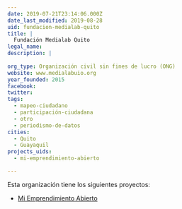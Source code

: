 ```yaml
---
date: 2019-07-21T23:14:06.000Z
date_last_modified: 2019-08-28
uid: fundacion-medialab-quito
title: |
  Fundación Medialab Quito
legal_name: 
description: |
  
org_type: Organización civil sin fines de lucro (ONG)
website: www.medialabuio.org
year_founded: 2015
facebook: 
twitter: 
tags:
  - mapeo-ciudadano
  - participación-ciudadana
  - otro
  - periodismo-de-datos
cities: 
  - Quito
  - Guayaquil
projects_uids:
  - mi-emprendimiento-abierto

---
```


Esta organización tiene los siguientes proyectos:

- [Mi Emprendimiento Abierto](/proyectos/mi-emprendimiento-abierto)
